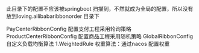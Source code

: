 此目录下的配置不应该被springboot 扫描到，不然就成为全局的配置，所以没有放到loving.ailibabaribbonorder 目录下


PayCenterRibbonConfig  配置支付工程采用轮询策略
ProductCenterRibbonConfig 配置商品工程采用随机策略
GlobalRibbonConfig 自定义负载均衡算法
    1.WeightedRule 权重算法：通过nacos 配置权重
